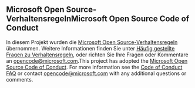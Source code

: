 ## <a name="microsoft-open-source-code-of-conduct"></a><span data-ttu-id="c0b5b-101">Microsoft Open Source-Verhaltensregeln</span><span class="sxs-lookup"><span data-stu-id="c0b5b-101">Microsoft Open Source Code of Conduct</span></span>
<span data-ttu-id="c0b5b-p101">In diesem Projekt wurden die [Microsoft Open Source-Verhaltensregeln](https://opensource.microsoft.com/codeofconduct/) übernommen. Weitere Informationen finden Sie unter [Häufig gestellte Fragen zu Verhaltensregeln](https://opensource.microsoft.com/codeofconduct/faq/), oder richten Sie Ihre Fragen oder Kommentare an [opencode@microsoft.com](mailto:opencode@microsoft.com).</span><span class="sxs-lookup"><span data-stu-id="c0b5b-p101">This project has adopted the [Microsoft Open Source Code of Conduct](https://opensource.microsoft.com/codeofconduct/). For more information see the [Code of Conduct FAQ](https://opensource.microsoft.com/codeofconduct/faq/) or contact [opencode@microsoft.com](mailto:opencode@microsoft.com) with any additional questions or comments.</span></span>